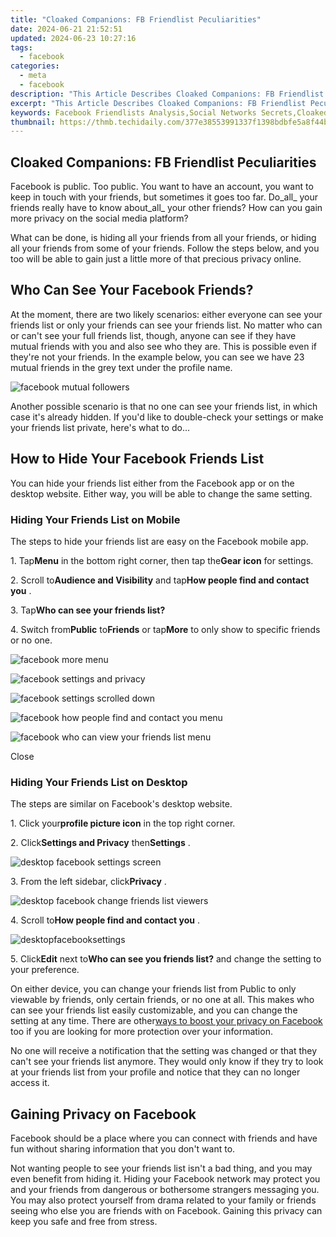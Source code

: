 ```yaml
---
title: "Cloaked Companions: FB Friendlist Peculiarities"
date: 2024-06-21 21:52:51
updated: 2024-06-23 10:27:16
tags:
  - facebook
categories:
  - meta
  - facebook
description: "This Article Describes Cloaked Companions: FB Friendlist Peculiarities"
excerpt: "This Article Describes Cloaked Companions: FB Friendlist Peculiarities"
keywords: Facebook Friendlists Analysis,Social Networks Secrets,Cloaked Friends Insight,FB Connections Unveiled,Online Identity Protection,Peer Group Anomalies,Peculiar FB Bonds
thumbnail: https://thmb.techidaily.com/377e38553991337f1398bdbfe5a8f44bdc61d9fc38dd827fd098be11d1cb15df.png
---
```


## Cloaked Companions: FB Friendlist Peculiarities

 Facebook is public. Too public. You want to have an account, you want to keep in touch with your friends, but sometimes it goes too far. Do_all_ your friends really have to know about_all_ your other friends? How can you gain more privacy on the social media platform?

 What can be done, is hiding all your friends from all your friends, or hiding all your friends from some of your friends. Follow the steps below, and you too will be able to gain just a little more of that precious privacy online.

## Who Can See Your Facebook Friends?

 At the moment, there are two likely scenarios: either everyone can see your friends list or only your friends can see your friends list. No matter who can or can't see your full friends list, though, anyone can see if they have mutual friends with you and also see who they are. This is possible even if they're not your friends. In the example below, you can see we have 23 mutual friends in the grey text under the profile name.

![facebook mutual followers](https://static1.makeuseofimages.com/wordpress/wp-content/uploads/2022/10/facebook-mutual-followers.jpg)

 Another possible scenario is that no one can see your friends list, in which case it's already hidden. If you'd like to double-check your settings or make your friends list private, here's what to do...

## How to Hide Your Facebook Friends List

 You can hide your friends list either from the Facebook app or on the desktop website. Either way, you will be able to change the same setting.

### Hiding Your Friends List on Mobile

 The steps to hide your friends list are easy on the Facebook mobile app.

 1\. Tap**Menu** in the bottom right corner, then tap the**Gear icon** for settings.

 2\. Scroll to**Audience and Visibility** and tap**How people find and contact you** .

 3\. Tap**Who can see your friends list?**

 4\. Switch from**Public** to**Friends** or tap**More** to only show to specific friends or no one.

![facebook more menu](https://static1.makeuseofimages.com/wordpress/wp-content/uploads/2022/10/facebook-more-menu.jpeg)

![facebook settings and privacy](https://static1.makeuseofimages.com/wordpress/wp-content/uploads/2022/10/facebook-settings-and-privacy.jpeg)

![facebook settings scrolled down](https://static1.makeuseofimages.com/wordpress/wp-content/uploads/2022/10/facebook-settings-scrolled-down.jpeg)

![facebook how people find and contact you menu](https://static1.makeuseofimages.com/wordpress/wp-content/uploads/2022/10/facebook-how-people-find-and-contact-you-menu.jpeg)

![facebook who can view your friends list menu](https://static1.makeuseofimages.com/wordpress/wp-content/uploads/2022/10/facebook-who-can-view-your-friends-list-menu.jpeg)

Close

### Hiding Your Friends List on Desktop

The steps are similar on Facebook's desktop website.

 1\. Click your**profile picture icon** in the top right corner.

 2\. Click**Settings and Privacy** then**Settings** .

![desktop facebook settings screen](https://static1.makeuseofimages.com/wordpress/wp-content/uploads/2022/10/desktop-facebook-settings-screen.jpeg)

 3\. From the left sidebar, click**Privacy** .

![desktop facebook change friends list viewers](https://static1.makeuseofimages.com/wordpress/wp-content/uploads/2022/10/desktop-facebook-change-friends-list-viewers.jpeg)

 4\. Scroll to**How people find and contact you** .

![desktopfacebooksettings](https://static1.makeuseofimages.com/wordpress/wp-content/uploads/2022/10/desktopfacebooksettings.jpeg)

 5\. Click**Edit** next to**Who can see you friends list?** and change the setting to your preference.

 On either device, you can change your friends list from Public to only viewable by friends, only certain friends, or no one at all. This makes who can see your friends list easily customizable, and you can change the setting at any time. There are other[ways to boost your privacy on Facebook](https://www.makeuseof.com/facebook-privacy-and-security-checklist/) too if you are looking for more protection over your information.

 No one will receive a notification that the setting was changed or that they can't see your friends list anymore. They would only know if they try to look at your friends list from your profile and notice that they can no longer access it.

## Gaining Privacy on Facebook

 Facebook should be a place where you can connect with friends and have fun without sharing information that you don't want to.

 Not wanting people to see your friends list isn't a bad thing, and you may even benefit from hiding it. Hiding your Facebook network may protect you and your friends from dangerous or bothersome strangers messaging you. You may also protect yourself from drama related to your family or friends seeing who else you are friends with on Facebook. Gaining this privacy can keep you safe and free from stress.


<ins class="adsbygoogle"
     style="display:block"
     data-ad-format="autorelaxed"
     data-ad-client="ca-pub-7571918770474297"
     data-ad-slot="1223367746"></ins>



<ins class="adsbygoogle"
     style="display:block"
     data-ad-client="ca-pub-7571918770474297"
     data-ad-slot="8358498916"
     data-ad-format="auto"
     data-full-width-responsive="true"></ins>
